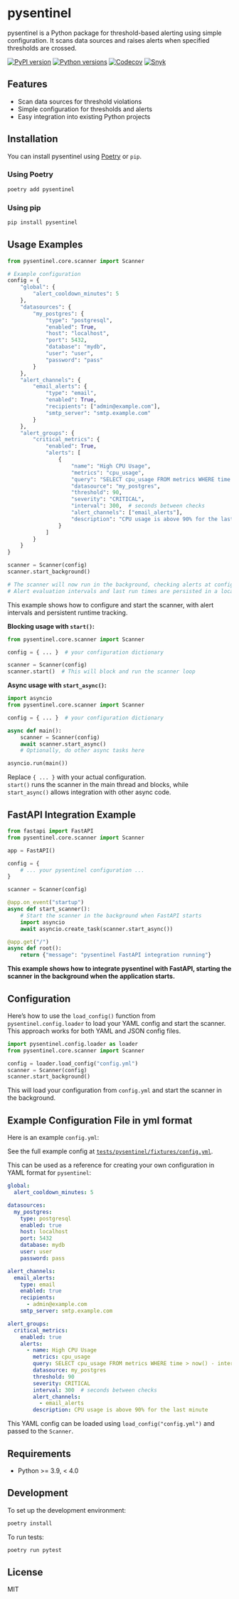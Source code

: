 # pysentinel

pysentinel is a Python package for threshold-based alerting using simple configuration. It scans data sources and raises alerts when specified thresholds are crossed.

[![PyPI version](https://img.shields.io/pypi/v/pysentinel.svg)](https://pypi.org/project/pysentinel/)
[![Python versions](https://img.shields.io/pypi/pyversions/pysentinel.svg)](https://pypi.org/project/pysentinel/)
[![Codecov](https://codecov.io/gh/rakibulhaq/pysentinel/branch/main/graph/badge.svg)](https://codecov.io/gh/rakibulhaq/pysentinel)
[![Snyk](https://snyk.io/test/github/rakibulhaq/pysentinel/badge.svg)](https://snyk.io/test/github/rakibulhaq/pysentinel)
## Features

- Scan data sources for threshold violations
- Simple configuration for thresholds and alerts
- Easy integration into existing Python projects

## Installation

You can install pysentinel using [Poetry](https://python-poetry.org/) or `pip`.

### Using Poetry

```bash
poetry add pysentinel
```

### Using pip

```bash
pip install pysentinel
```

## Usage Examples

```python
from pysentinel.core.scanner import Scanner

# Example configuration
config = {
    "global": {
        "alert_cooldown_minutes": 5
    },
    "datasources": {
        "my_postgres": {
            "type": "postgresql",
            "enabled": True,
            "host": "localhost",
            "port": 5432,
            "database": "mydb",
            "user": "user",
            "password": "pass"
        }
    },
    "alert_channels": {
        "email_alerts": {
            "type": "email",
            "enabled": True,
            "recipients": ["admin@example.com"],
            "smtp_server": "smtp.example.com"
        }
    },
    "alert_groups": {
        "critical_metrics": {
            "enabled": True,
            "alerts": [
                {
                    "name": "High CPU Usage",
                    "metrics": "cpu_usage",
                    "query": "SELECT cpu_usage FROM metrics WHERE time > now() - interval '1 minute'",
                    "datasource": "my_postgres",
                    "threshold": 90,
                    "severity": "CRITICAL",
                    "interval": 300,  # seconds between checks
                    "alert_channels": ["email_alerts"],
                    "description": "CPU usage is above 90% for the last minute"
                }
            ]
        }
    }
}

scanner = Scanner(config)
scanner.start_background()

# The scanner will now run in the background, checking alerts at configured intervals.
# Alert evaluation intervals and last run times are persisted in a local SQLite database (alerts.db).
```
This example shows how to configure and start the scanner, with alert intervals and persistent runtime tracking.


**Blocking usage with `start()`:**

```python
from pysentinel.core.scanner import Scanner

config = { ... }  # your configuration dictionary

scanner = Scanner(config)
scanner.start()  # This will block and run the scanner loop
```

**Async usage with `start_async()`:**

```python
import asyncio
from pysentinel.core.scanner import Scanner

config = { ... }  # your configuration dictionary

async def main():
    scanner = Scanner(config)
    await scanner.start_async()
    # Optionally, do other async tasks here

asyncio.run(main())
```

Replace `{ ... }` with your actual configuration.  
`start()` runs the scanner in the main thread and blocks, while `start_async()` allows integration with other async code.

## FastAPI Integration Example

```python
from fastapi import FastAPI
from pysentinel.core.scanner import Scanner

app = FastAPI()

config = {
    # ... your pysentinel configuration ...
}

scanner = Scanner(config)

@app.on_event("startup")
async def start_scanner():
    # Start the scanner in the background when FastAPI starts
    import asyncio
    await asyncio.create_task(scanner.start_async())

@app.get("/")
async def root():
    return {"message": "pysentinel FastAPI integration running"}
```
**This example shows how to integrate pysentinel with FastAPI, starting the scanner in the background when the application starts.**

## Configuration
Here’s how to use the `load_config()` function from `pysentinel.config.loader` to load your YAML config and start the scanner.  
This approach works for both YAML and JSON config files.

```python
import pysentinel.config.loader as loader
from pysentinel.core.scanner import Scanner

config = loader.load_config("config.yml")
scanner = Scanner(config)
scanner.start_background()
```

This will load your configuration from `config.yml` and start the scanner in the background.
## Example Configuration File in yml format
Here is an example `config.yml`:

See the full example config at [`tests/pysentinel/fixtures/config.yml`](tests/pysentinel/fixtures/config.yml).

This can be used as a reference for creating your own configuration in YAML format for `pysentinel`:

```yaml
global:
  alert_cooldown_minutes: 5

datasources:
  my_postgres:
    type: postgresql
    enabled: true
    host: localhost
    port: 5432
    database: mydb
    user: user
    password: pass

alert_channels:
  email_alerts:
    type: email
    enabled: true
    recipients:
      - admin@example.com
    smtp_server: smtp.example.com

alert_groups:
  critical_metrics:
    enabled: true
    alerts:
      - name: High CPU Usage
        metrics: cpu_usage
        query: SELECT cpu_usage FROM metrics WHERE time > now() - interval '1 minute'
        datasource: my_postgres
        threshold: 90
        severity: CRITICAL
        interval: 300  # seconds between checks
        alert_channels:
          - email_alerts
        description: CPU usage is above 90% for the last minute
```

This YAML config can be loaded using `load_config("config.yml")` and passed to the `Scanner`.
## Requirements

- Python >= 3.9, < 4.0

## Development

To set up the development environment:

```bash
poetry install
```

To run tests:

```bash
poetry run pytest
```

## License

MIT